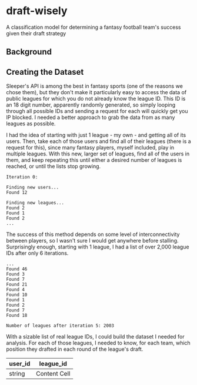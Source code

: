 # draft-wisely
A classification model for determining a fantasy football team's success given their draft strategy

## Background


## Creating the Dataset

Sleeper's API is among the best in fantasy sports (one of the reasons we chose them), but they don't make it particularly easy to access the data of public leagues for which you do not already know the league ID. This ID is an 18 digit number, apparently randomly generated, so simply looping through all possible IDs and sending a request for each will quickly get you IP blocked. I needed a better approach to grab the data from as many leagues as possible.

I had the idea of starting with just 1 league - my own - and getting all of its users. Then, take each of those users and find all of their leagues (there is a request for this), since many fantasy players, myself included, play in multiple leagues. With this new, larger set of leagues, find all of the users in them, and keep repeating this until either a desired number of leagues is reached, or until the lists stop growing. 

```
Iteration 0:

Finding new users...
Found 12

Finding new leagues...
Found 2
Found 1
Found 2
...
```
The success of this method depends on some level of interconnectivity between players, so I wasn't sure I would get anywhere before stalling. Surprisingly enough, starting with 1 league, I had a list of over 2,000 league IDs after only 6 iterations.
```
...
Found 46
Found 3
Found 7
Found 21
Found 4
Found 10
Found 1
Found 2
Found 7
Found 18

Number of leagues after iteration 5: 2003
```

With a sizable list of real league IDs, I could build the dataset I needed for analysis. For each of those leagues, I needed to know, for each team, which position they drafted in each round of the league's draft. 

| user_id   | league_id |
| --------- | --------- |
|  string   | Content Cell  |
